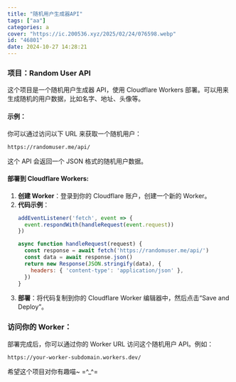 ```yaml
---
title: "随机用户生成器API"
tags: ["aa"]
categories: a
cover: "https://ic.200536.xyz/2025/02/24/076598.webp"
id: "46801"
date: 2024-10-27 14:28:21
---
```


### 项目：Random User API
这个项目是一个随机用户生成器 API，使用 Cloudflare Workers 部署。可以用来生成随机的用户数据，比如名字、地址、头像等。

#### 示例：
你可以通过访问以下 URL 来获取一个随机用户：
```
https://randomuser.me/api/
```
这个 API 会返回一个 JSON 格式的随机用户数据。

#### 部署到 Cloudflare Workers:
1. **创建 Worker**：登录到你的 Cloudflare 账户，创建一个新的 Worker。
2. **代码示例**：
   ```javascript
   addEventListener('fetch', event => {
     event.respondWith(handleRequest(event.request))
   })

   async function handleRequest(request) {
     const response = await fetch('https://randomuser.me/api/')
     const data = await response.json()
     return new Response(JSON.stringify(data), {
       headers: { 'content-type': 'application/json' },
     })
   }
   ```
3. **部署**：将代码复制到你的 Cloudflare Worker 编辑器中，然后点击“Save and Deploy”。

### 访问你的 Worker：
部署完成后，你可以通过你的 Worker URL 访问这个随机用户 API。例如：
```
https://your-worker-subdomain.workers.dev/
```

希望这个项目对你有趣喵~ =^_^=